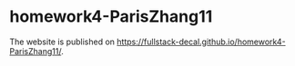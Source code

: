 # homework4-ParisZhang11

The website is published on https://fullstack-decal.github.io/homework4-ParisZhang11/.
